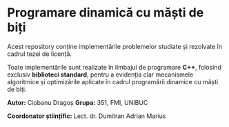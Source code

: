 # Programare dinamică cu măști de biți

Acest repository conține implementările problemelor studiate și rezolvate în cadrul tezei de licență.

Toate implementările sunt realizate în limbajul de programare **C++**, folosind exclusiv **biblioteci standard**, pentru a evidenția clar mecanismele algoritmice și optimizările aplicate în cadrul programării dinamice cu măști de biți.

**Autor:** Ciobanu Dragoș
**Grupa:** 351, FMI, UNIBUC

**Coordonator științific:** Lect. dr. Dumitran Adrian Marius
